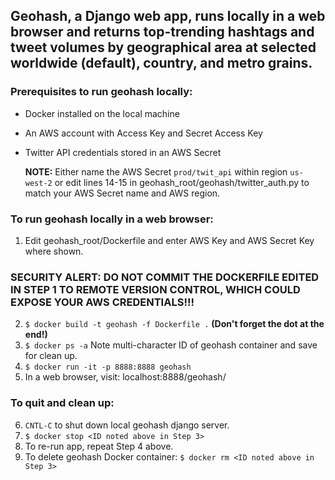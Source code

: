 ## Geohash, a Django web app, runs locally in a web browser and returns top-trending hashtags and tweet volumes by geographical area at selected worldwide (default), country, and metro grains.

### Prerequisites to run geohash locally:

* Docker installed on the local machine
* An AWS account with Access Key and Secret Access Key
* Twitter API credentials stored in an AWS Secret

    **NOTE:** Either name the AWS Secret `prod/twit_api` within region `us-west-2` or edit lines 14-15 in geohash_root/geohash/twitter_auth.py to match your AWS Secret name and AWS region. 

### To run geohash locally in a web browser:
1) Edit geohash_root/Dockerfile and enter AWS Key and AWS Secret Key where shown.
### **SECURITY ALERT:** DO NOT COMMIT THE DOCKERFILE EDITED IN STEP 1 TO REMOTE VERSION CONTROL, WHICH COULD EXPOSE YOUR AWS CREDENTIALS!!!
2) `$ docker build -t geohash -f Dockerfile .` **(Don't forget the dot at the end!)**
3) `$ docker ps -a` Note multi-character ID of geohash container and save for clean up.
4) `$ docker run -it -p 8888:8888 geohash`
5) In a web browser, visit: localhost:8888/geohash/

### To quit and clean up:
6) `CNTL-C` to shut down local geohash django server.
7) `$ docker stop <ID noted above in Step 3>`
8) To re-run app, repeat Step 4 above.
9) To delete geohash Docker container: `$ docker rm <ID noted above in Step 3>`
